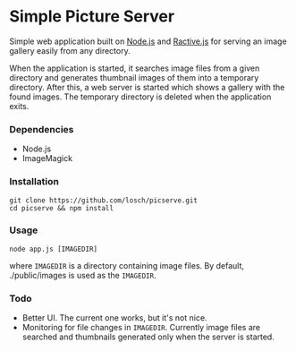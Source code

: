 Simple Picture Server
=====================

Simple web application built on [Node.js](http://nodejs.org/) and
[Ractive.js](http://www.ractivejs.org/) for serving an image gallery
easily from any directory.

When the application is started, it searches image files from a given
directory and generates thumbnail images of them into a temporary directory.
After this, a web server is started which shows a gallery with the found
images.
The temporary directory is deleted when the application exits.

### Dependencies

* Node.js
* ImageMagick

### Installation

    git clone https://github.com/losch/picserve.git
    cd picserve && npm install

### Usage

    node app.js [IMAGEDIR]

where `IMAGEDIR` is a directory containing image files. By default,
./public/images is used as the `IMAGEDIR`.

### Todo

* Better UI. The current one works, but it's not nice.
* Monitoring for file changes in `IMAGEDIR`. Currently image files are
  searched and thumbnails generated only when the server is started.
